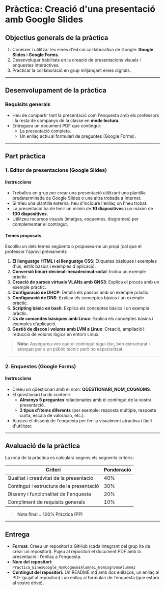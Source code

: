 # **Pràctica: Creació d'una presentació amb Google Slides**

## **Objectius generals de la pràctica**
1. Conèixer i utilitzar les eines d'edició col·laborativa de Google: **Google Slides** i **Google Forms**.
2. Desenvolupar habilitats en la creació de presentacions visuals i enquestes interactives.
3. Practicar la col·laboració en grup mitjançant eines digitals.

---

## **Desenvolupament de la pràctica**

### **Requisits generals**
- Heu de compartir tant la presentació com l'enquesta amb els professors i la resta de companys de la classe en **mode lectura**.
- Entregueu un document PDF que contingui:
  - La presentació completa.
  - Un enllaç actiu al formulari de preguntes (Google Forms).

---

## **Part pràctica**

### **1. Editor de presentacions (Google Slides)**

#### **Instruccions**
- Treballeu en grup per crear una presentació utilitzant una plantilla predeterminada de Google Slides o una altra trobada a Internet.
- Si trieu una plantilla externa, heu d'incloure l'enllaç on l'heu trobat.
- La presentació ha de tenir un mínim de **10 diapositives** i un màxim de **100 diapositives**.
- Utilitzeu recursos visuals (imatges, esquemes, diagrames) per complementar el contingut.

#### **Temes proposats**
Escolliu un dels temes següents o proposeu-ne un propi (cal que el professor l'aprovi prèviament):
1. **El llenguatge HTML i el llenguatge CSS**: Etiquetes bàsiques i exemples d'ús, estils bàsics i exemples d'aplicació.
2. **Conversió binari-decimal-hexadecimal-octal**: Inclou un exemple pràctic.
3. **Creació de xarxes virtuals VLANs amb GNS3**: Explica el procés amb un exemple pràctic.
4. **Configuració de DHCP**: Detalla els passos amb un exemple pràctic.
5. **Configuració de DNS**: Explica els conceptes bàsics i un exemple pràctic.
6. **Scripting bàsic en bash**: Explica els conceptes bàsics i un exemple pràctic.
7. **Ús de comandes bàsiques amb Linux**: Explica els conceptes bàsics i exemples d'aplicació.
8. **Gestió de discos i volums amb LVM a Linux**: Creació, ampliació i reducció de volums lògics en entorn Linux.  

> **Nota:** Assegureu-vos que el contingut sigui clar, ben estructurat i adequat per a un públic tècnic però no especialitzat.

---

### **2. Enquestes (Google Forms)**

#### **Instruccions**
- Creeu un qüestionari amb el nom: **QÜESTIONARI_NOM_COGNOMS**.
- El qüestionari ha de contenir:
  - **Almenys 5 preguntes** relacionades amb el contingut de la vostra presentació.
  - **3 tipus d'ítems diferents** (per exemple: resposta múltiple, resposta curta, escala de valoració, etc.).
- Ajusteu el disseny de l'enquesta per fer-la visualment atractiva i fàcil d'utilitzar.

---

## **Avaluació de la pràctica**

La nota de la pràctica es calcularà segons els següents criteris:

| **Criteri**                              | **Ponderació** |
|------------------------------------------|----------------|
| Qualitat i creativitat de la presentació | 40%            |
| Contingut i estructura de la presentació | 30%            |
| Disseny i funcionalitat de l'enquesta    | 20%            |
| Compliment de requisits generals         | 10%            |

> **Nota final = 100% Pràctica (PP)**

---

## **Entrega**
- **Format:** Creeu un repositori a GitHub (cada integrant del grup ha de crear un repositori). Pujeu al repositori el document PDF amb la presentació i l'enllaç a l'enquesta.
- **Nom del repositori:** `Practica_EinesGoogle_NomCognomsAlumne1_NomCognomsAlumne2`
- **Contingut del repositori:** Un README.md amb dos enllaços, un enllaç al PDF (pujat al repositori) i un enllaç al formulari de l'enquesta (que estarà al vostre drive).


